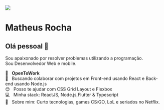 <img width="auto" src="https://github.com/tgmarinho/tgmarinho/blob/master/banner.png">


# Matheus Rocha

## Olá pessoal 👋
Sou apaixonado por resolver problemas utilizando a programação.<br/>
Sou Desenvolvedor Web e mobile.

 :rocket:  &nbsp;  **OpenToWork**
 <br/> :purple_heart: &nbsp; Buscando colaborar com projetos em Front-end usando React e Back-end usando Node.js
 <br/> :blush: &nbsp; Posso te ajudar com CSS Grid Layout e Flexbox
 <br/> :computer: &nbsp; Minha stack: ReactJS, Node.js,Flutter & Typescript
 <br/> 💬  &nbsp; Sobre mim: Curto tecnologias, games CS:GO, LoL e seriados no Netflix.
